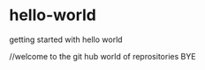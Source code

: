 # hello-world
getting started with hello world

//welcome to the git hub world of reprositories BYE
